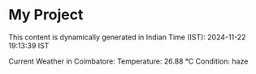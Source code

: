 # My Project

This content is dynamically generated in Indian Time (IST): 2024-11-22 19:13:39 IST


Current Weather in Coimbatore:
Temperature: 26.88 °C
Condition: haze
